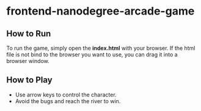 frontend-nanodegree-arcade-game
===============================
## How to Run
To run the game, simply open the **index.html** with your browser. If the html file is not bind to the browser you want to use, you can drag it into a browser window.

## How to Play
* Use arrow keys to control the character.
* Avoid the bugs and reach the river to win.

